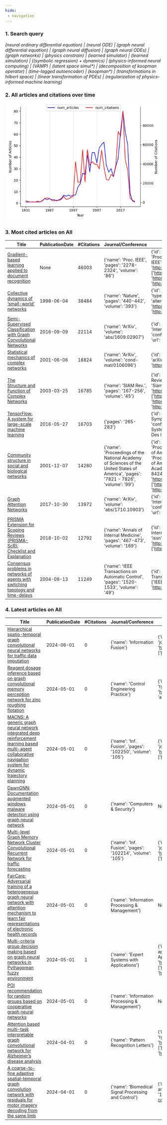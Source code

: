 ```yaml
---
hide:
 - navigation
---
```








### 1. Search query


*(neural ordinary differential equation) | (neural ODE) | (graph neural differential equation) | (graph neural diffusion) | (graph neural ODEs) | (graph networks) | (physics constrain) | (learned simulator) | (learned simulation) | ((symbolic regression) + dynamics) | (physics-informed neural computing) | (VAMP) | (latent space simul\*) | (decomposition of koopman operator) | (time-lagged autoencoder) | (koopman\*) | (transformations in hilbert space) | (linear transformation of PDEs) | (regularization of physics-informed machine learning)*




### 2. All articles and citations over time


![All](assets/All.png)




### 3. Most cited articles on All




| Title | PublicationDate | #Citations | Journal/Conference | publicationVenue |
| --- | --- | --- | --- | --- |
| [Gradient-based learning applied to document recognition](https://www.semanticscholar.org/paper/162d958ff885f1462aeda91cd72582323fd6a1f4) | None | 46003 | {'name': 'Proc. IEEE', 'pages': '2278-2324', 'volume': '86'} | {'id': '6faaccca-1cc4-45a9-aeb6-96a4901d2606', 'name': 'Proceedings of the IEEE', 'type': 'journal', 'alternate\_names': ['Proc IEEE'], 'issn': '0018-9219', 'alternate\_issns': ['1558-2256'], 'url': 'http://www.ieee.org/portal/pages/pubs/proceedings/', 'alternate\_urls': ['http://www.ieee.org/products/onlinepubs/pub/about\_conference.html', 'https://ieeexplore.ieee.org/servlet/opac?punumber=5', 'http://proceedingsoftheieee.ieee.org/']} |
| [Collective dynamics of ‘small-world’ networks](https://www.semanticscholar.org/paper/d61031326150ba23f90e6587c13d99188209250e) | 1998-06-04 | 38484 | {'name': 'Nature', 'pages': '440-442', 'volume': '393'} | {'id': '6c24a0a0-b07d-4d7b-a19b-fd09a3ed453a', 'name': 'Nature', 'type': 'journal', 'issn': '0028-0836', 'url': 'https://www.nature.com/', 'alternate\_urls': ['http://www.nature.com/nature/', 'https://www.nature.com/nature/', 'http://www.nature.com/nature/archive/index.html']} |
| [Semi-Supervised Classification with Graph Convolutional Networks](https://www.semanticscholar.org/paper/36eff562f65125511b5dfab68ce7f7a943c27478) | 2016-09-09 | 22114 | {'name': 'ArXiv', 'volume': 'abs/1609.02907'} | {'id': '939c6e1d-0d17-4d6e-8a82-66d960df0e40', 'name': 'International Conference on Learning Representations', 'type': 'conference', 'alternate\_names': ['Int Conf Learn Represent', 'ICLR'], 'url': 'https://iclr.cc/'} |
| [Statistical mechanics of complex networks](https://www.semanticscholar.org/paper/dce8146987557735a19771aefa1f027211a2c275) | 2001-06-06 | 18824 | {'name': 'ArXiv', 'volume': 'cond-mat/0106096'} | {'id': '1901e811-ee72-4b20-8f7e-de08cd395a10', 'name': 'arXiv.org', 'alternate\_names': ['ArXiv'], 'issn': '2331-8422', 'url': 'https://arxiv.org'} |
| [The Structure and Function of Complex Networks](https://www.semanticscholar.org/paper/e6c4925fb114d13a8568f88957c167c928f0c9f1) | 2003-03-25 | 16785 | {'name': 'SIAM Rev.', 'pages': '167-256', 'volume': '45'} | {'id': '8f59dd66-e4cd-4341-8ea9-9a03d965a009', 'name': 'SIAM Review', 'type': 'journal', 'alternate\_names': ['SIAM Rev', 'Siam Rev', 'Siam Review'], 'issn': '0036-1445', 'url': 'https://www.jstor.org/journal/siamreview', 'alternate\_urls': ['http://www.jstor.org/journals/00361445.html', 'https://epubs.siam.org/journal/siread', 'http://www.siam.org/journals/sirev.php']} |
| [TensorFlow: A system for large-scale machine learning](https://www.semanticscholar.org/paper/4954fa180728932959997a4768411ff9136aac81) | 2016-05-27 | 16703 | {'pages': '265-283'} | {'id': '86c43745-31d9-4c1a-b33f-ce3aa0042dbb', 'name': 'USENIX Symposium on Operating Systems Design and Implementation', 'type': 'conference', 'alternate\_names': ['Oper Syst Des Implement', 'Operating Systems Design and Implementation', 'OSDI', 'USENIX Symp Oper Syst Des Implement']} |
| [Community structure in social and biological networks](https://www.semanticscholar.org/paper/2a005868b79511cf8c924cd5990e2497527a0527) | 2001-12-07 | 14280 | {'name': 'Proceedings of the National Academy of Sciences of the United States of America', 'pages': '7821 - 7826', 'volume': '99'} | {'id': 'bb95bf2e-8383-4748-bf9d-d6906d091085', 'name': 'Proceedings of the National Academy of Sciences of the United States of America', 'type': 'journal', 'alternate\_names': ['PNAS', 'PNAS online', 'Proceedings of the National Academy of Sciences of the United States of America.', 'Proc National Acad Sci', 'Proceedings of the National Academy of Sciences', 'Proc National Acad Sci u s Am'], 'issn': '0027-8424', 'alternate\_issns': ['1091-6490'], 'url': 'https://www.jstor.org/journal/procnatiacadscie', 'alternate\_urls': ['http://www.pnas.org/', 'https://www.pnas.org/', 'http://www.jstor.org/journals/00278424.html', 'www.pnas.org/']} |
| [Graph Attention Networks](https://www.semanticscholar.org/paper/33998aff64ce51df8dee45989cdca4b6b1329ec4) | 2017-10-30 | 13972 | {'name': 'ArXiv', 'volume': 'abs/1710.10903'} | {'id': '939c6e1d-0d17-4d6e-8a82-66d960df0e40', 'name': 'International Conference on Learning Representations', 'type': 'conference', 'alternate\_names': ['Int Conf Learn Represent', 'ICLR'], 'url': 'https://iclr.cc/'} |
| [PRISMA Extension for Scoping Reviews (PRISMA-ScR): Checklist and Explanation](https://www.semanticscholar.org/paper/450106c6c960424b365249f2a301ce0abe24e346) | 2018-10-02 | 12792 | {'name': 'Annals of Internal Medicine', 'pages': '467-473', 'volume': '169'} | {'id': '643b0c17-99ac-463b-81c4-df44ad66e34d', 'name': 'Annals of Internal Medicine', 'type': 'journal', 'alternate\_names': ['Ann Intern Med'], 'issn': '0003-4819', 'url': 'http://www.acponline.org/journals/annals/annaltoc.htm', 'alternate\_urls': ['http://www.annals.org/']} |
| [Consensus problems in networks of agents with switching topology and time-delays](https://www.semanticscholar.org/paper/9839ed2281ba4b589bf88c7e4acc48c9fa6fb933) | 2004-09-13 | 11249 | {'name': 'IEEE Transactions on Automatic Control', 'pages': '1520-1533', 'volume': '49'} | {'id': '1283a59c-0d1f-48c3-81d7-02172f597e70', 'name': 'IEEE Transactions on Automatic Control', 'type': 'journal', 'alternate\_names': ['IEEE Trans Autom Control'], 'issn': '0018-9286', 'url': 'http://ieeexplore.ieee.org/servlet/opac?punumber=9'} |






### 4. Latest articles on All




| Title | PublicationDate | #Citations | Journal/Conference | publicationVenue |
| --- | --- | --- | --- | --- |
| [Hierarchical spatio-temporal graph convolutional neural networks for traffic data imputation](https://www.semanticscholar.org/paper/04744b6893487a608e3726fb4542e2a7f9e81a5b) | 2024-06-01 | 0 | {'name': 'Information Fusion'} | {'id': '06afdd0b-0d85-413f-af8a-c3045c12c561', 'name': 'Information Fusion', 'type': 'journal', 'alternate\_names': ['Inf Fusion'], 'issn': '1566-2535', 'url': 'https://www.journals.elsevier.com/information-fusion', 'alternate\_urls': ['http://www.sciencedirect.com/science/journal/15662535']} |
| [Reagent dosage inference based on graph convolutional memory perception network for zinc roughing flotation](https://www.semanticscholar.org/paper/ba23319a62da63ec3b664f6452bb7a9aee8a46dc) | 2024-05-01 | 0 | {'name': 'Control Engineering Practice'} | {'id': 'af74e393-8f45-41cd-915b-734494cb48f2', 'name': 'Control Engineering Practice', 'type': 'journal', 'alternate\_names': ['Control Eng Pract'], 'issn': '0967-0661', 'url': 'http://www.elsevier.com/wps/find/journaldescription.cws\_home/123/description#description', 'alternate\_urls': ['http://www.sciencedirect.com/science/journal/09670661']} |
| [MACNS: A generic graph neural network integrated deep reinforcement learning based multi-agent collaborative navigation system for dynamic trajectory planning](https://www.semanticscholar.org/paper/a1a503c7c23502bebe94eb042b0ce9f8bdbb6504) | 2024-05-01 | 0 | {'name': 'Inf. Fusion', 'pages': '102250', 'volume': '105'} | {'id': '06afdd0b-0d85-413f-af8a-c3045c12c561', 'name': 'Information Fusion', 'type': 'journal', 'alternate\_names': ['Inf Fusion'], 'issn': '1566-2535', 'url': 'https://www.journals.elsevier.com/information-fusion', 'alternate\_urls': ['http://www.sciencedirect.com/science/journal/15662535']} |
| [DawnGNN: Documentation augmented windows malware detection using graph neural network](https://www.semanticscholar.org/paper/45cb2614652147789e18f1bc15d665977d2d1ee9) | 2024-05-01 | 0 | {'name': 'Computers & Security'} | None |
| [Multi-level Graph Memory Network Cluster Convolutional Recurrent Network for traffic forecasting](https://www.semanticscholar.org/paper/357677ec8b2223f049c45c7330633a5b85c2bc95) | 2024-05-01 | 0 | {'name': 'Inf. Fusion', 'pages': '102214', 'volume': '105'} | {'id': '06afdd0b-0d85-413f-af8a-c3045c12c561', 'name': 'Information Fusion', 'type': 'journal', 'alternate\_names': ['Inf Fusion'], 'issn': '1566-2535', 'url': 'https://www.journals.elsevier.com/information-fusion', 'alternate\_urls': ['http://www.sciencedirect.com/science/journal/15662535']} |
| [FairCare: Adversarial training of a heterogeneous graph neural network with attention mechanism to learn fair representations of electronic health records](https://www.semanticscholar.org/paper/3383c82d39b88e5349d345e32e879806bd72d435) | 2024-05-01 | 0 | {'name': 'Information Processing & Management'} | None |
| [Multi-criteria group decision making based on graph neural networks in Pythagorean fuzzy environment](https://www.semanticscholar.org/paper/13a50769f110029fcb3390956789aec236071c53) | 2024-05-01 | 1 | {'name': 'Expert Systems with Applications'} | {'id': '987139ae-a65d-49bb-aaf6-fb764dc40b19', 'name': 'Expert systems with applications', 'type': 'journal', 'alternate\_names': ['Expert syst appl', 'Expert Systems With Applications', 'Expert Syst Appl'], 'issn': '0957-4174', 'url': 'https://www.journals.elsevier.com/expert-systems-with-applications/', 'alternate\_urls': ['https://www.sciencedirect.com/journal/expert-systems-with-applications', 'http://www.sciencedirect.com/science/journal/09574174']} |
| [POI recommendation for random groups based on cooperative graph neural networks](https://www.semanticscholar.org/paper/0cfd9a1774cf41ff07e957bbc25d14596d529c4f) | 2024-05-01 | 0 | {'name': 'Information Processing & Management'} | None |
| [Attention based multi-task interpretable graph convolutional network for Alzheimer’s disease analysis](https://www.semanticscholar.org/paper/fc5ee86473fd698e3f4405b51bdfe0575304a30d) | 2024-04-01 | 0 | {'name': 'Pattern Recognition Letters'} | {'id': 'f35e3e87-9df4-497b-aa0d-bb8584197290', 'name': 'Pattern Recognition Letters', 'type': 'journal', 'alternate\_names': ['Pattern Recognit Lett'], 'issn': '0167-8655', 'url': 'https://www.journals.elsevier.com/pattern-recognition-letters/', 'alternate\_urls': ['http://www.journals.elsevier.com/pattern-recognition-letters/', 'http://www.sciencedirect.com/science/journal/01678655']} |
| [A coarse-to-fine adaptive spatial–temporal graph convolution network with residuals for motor imagery decoding from the same limb](https://www.semanticscholar.org/paper/f56be81f12e0c0bdf632d5feeaf028dfb791223a) | 2024-04-01 | 0 | {'name': 'Biomedical Signal Processing and Control'} | {'id': '1bac31b4-014a-4981-ae41-af2a40acc162', 'name': 'Biomedical Signal Processing and Control', 'type': 'journal', 'alternate\_names': ['Biomed Signal Process Control'], 'issn': '1746-8094', 'url': 'https://www.journals.elsevier.com/biomedical-signal-processing-and-control', 'alternate\_urls': ['http://www.sciencedirect.com/science/journal/17468094']} |






